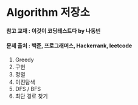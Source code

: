 # Algorithm 저장소

#### 참고 교재 : 이것이 코딩테스트다 by 나동빈
#### 문제 출처 : 백준, 프로그래머스, Hackerrank, leetcode

1. Greedy 
2. 구현
3. 정렬
4. 이진탐색
5. DFS / BFS
6. 최단 경로 찾기
